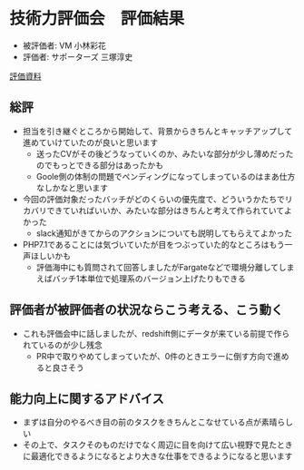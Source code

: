 # 技術力評価会　評価結果

* 被評価者: VM 小林彩花
* 評価者: サポーターズ 三塚淳史

[評価資料](./)

## 総評

* 担当を引き継ぐところから開始して、背景からきちんとキャッチアップして進めていけていたのが良いと思います
  * 送ったCVがその後どうなっていくのか、みたいな部分が少し薄めだったのでもっとできる部分はあったかも
  * Goole側の体制の問題でペンディングになってしまっているのはまあ仕方なしかなと思います
* 今回の評価対象だったバッチがどのくらいの優先度で、どういうかたちでリカバリできていればいいか、みたいな部分はきちんと考えて作られていてよかった
  * slack通知がきてからのアクションについても説明してもらえてよかった
* PHP7.1であることには気づいていたが目をつぶっていた的なところはもう一声ほしいかも
  * 評価海中にも質問されて回答しましたがFargateなどで環境分離してしまえばバッチ1本単位で処理系のバージョン上げたりもできる

## 評価者が被評価者の状況ならこう考える、こう動く

* これも評価会中に話しましたが、redshift側にデータが来ている前提で作られているのが少し残念
  * PR中で取りやめてしまっていたが、0件のときエラーに倒す方向で進めると良さそう

## 能力向上に関するアドバイス

* まずは自分のやるべき目の前のタスクをきちんとこなせている点が素晴らしい
* その上で、タスクそのものだけでなく周辺に目を向けて広い視野で見たときに最適化できるようになるとより大きな仕事をできるようになると思います
